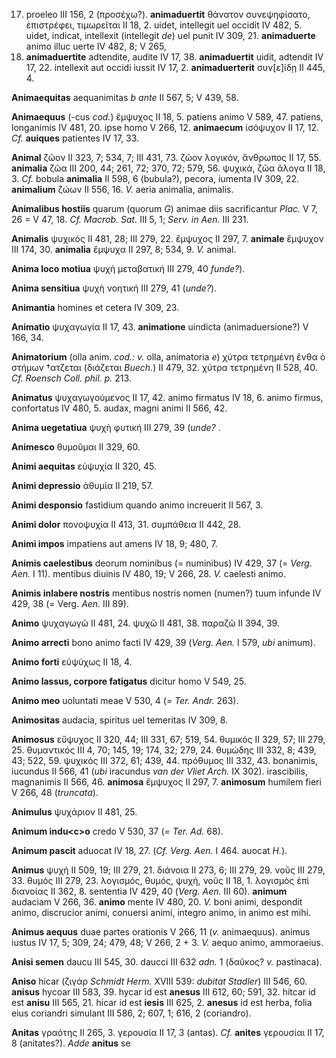 17. proeleo III 156, 2 (προσέχω?). **animaduertit** θάνατον
συνεψηφίσατο, ἐπιστρέφει, τιμωρεῖται II 18, 2. uidet, intellegit uel
occidit IV 482, 5. uidet, indicat, intellexit (intellegit *de*) uel
punit IV 309, 21. **animaduerte** animo illuc uerte IV 482, 8; V 265,
63. **animaduertite** adtendite, audite IV 17, 38. **animaduertit**
uidit, adtendit IV 17, 22. intellexit aut occidi iussit IV 17, 2.
**animaduerterit** συν[ε]ίδῃ II 445, 4.

**Animaequitas** aequanimitas *b ante* II 567, 5; V 439, 58.

**Animaequus** (-cus *cod.*) ἔμψυχος II 18, 5. patiens animo V 589, 47.
patiens, longanimis IV 481, 20. ipse homo V 266, 12. **animaecum**
ἰσόψυχον II 17, 12. *Cf.* **auiques** patientes IV 17, 33.

**Animal** ζῶον II 323, 7; 534, 7; III 431, 73. ζῶον λογικόν, ἄνθρωπος
II 17, 55. **animalia** ζῶα III 200, 44; 261, 72; 370, 72; 579, 56.
ψυχικά, ζῶα ἄλογα II 18, 3. *Cf.* bobula **animalia** II 598, 6
(bubula?), pecora, iumenta IV 309, 22. **animalium** ζώων II 556, 16.
*V.* aeria animalia, animalis.

**Animalibus hostiis** quarum (quorum *G*) animae diis sacrificantur
*Plac.* V 7, 26 = V 47, 18. *Cf. Macrob. Sat.* III 5, 1; *Serv. in Aen.*
III 231.

**Animalis** ψυχικός II 481, 28; III 279, 22. ἔμψυχος II 297, 7.
**animale** ἔμψυχον III 174, 30. **animalia** ἔμψυχα II 297, 8; 534, 9.
*V.* animal.

**Anima loco motiua** ψυχὴ μεταβατική III 279, 40 *funde?*).

**Anima sensitiua** ψυχὴ νοητική III 279, 41 (*unde?*).

**Animantia** homines et cetera IV 309, 23.

**Animatio** ψυχαγωγία II 17, 43. **animatione** uindicta
(animaduersione?) V 166, 34.

**Animatorium** (olla anim. *cod.: v.* olla, animatoria *e*) χύτρα
τετρημένη ἔνθα ὁ στήμων †ατζεται (διάζεται *Buech.*) II 479, 32. χύτρα
τετρημένη II 528, 40. *Cf. Roensch Coll. phil. p.* 213.

**Animatus** ψυχαγωγούμενος II 17, 42. animo firmatus IV 18, 6. animo
firmus, confortatus IV 480, 5. audax, magni animi II 566, 42.

**Anima uegetatiua** ψυχὴ φυτική III 279, 39 (*unde?* .

**Animesco** θυμοῦμαι II 329, 60.

**Animi aequitas** εὐψυχία II 320, 45.

**Animi depressio** ἀθυμία II 219, 57.

**Animi desponsio** fastidium quando animo increuerit II 567, 3.

**Animi dolor** πονοψυχία II 413, 31. συμπάθεια II 442, 28.

**Animi impos** impatiens aut amens IV 18, 9; 480, 7.

**Animis caelestibus** deorum nominibus (= numinibus) IV 429, 37 (=
*Verg. Aen.* I 11). mentibus diuinis IV 480, 19; V 266, 28. *V.*
caelesti animo.

**Animis inlabere nostris** mentibus nostris nomen (numen?) tuum infunde
IV 429, 38 (= Verg. *Aen.* III 89).

**Animo** ψυχαγωγῶ II 481, 24. ψυχῶ II 481, 38. παραζῶ II 394, 39.

**Animo arrecti** bono animo facti IV 429, 39 (*Verg. Aen.* I 579,
*ubi* animum).

**Animo forti** εὐψύχως II 18, 4.

**Animo lassus, corpore fatigatus** dicitur homo V 549, 25.

**Animo meo** uoluntati meae V 530, 4 (*= Ter. Andr.* 263).

**Animositas** audacia, spiritus uel temeritas IV 309, 8.

**Animosus** εὔψυχος II 320, 44; III 331, 67; 519, 54. θυμικός II 329,
57; III 279, 25. θυμαντικός III 4, 70; 145, 19; 174, 32; 279, 24.
θυμώδης III 332, 8; 439, 43; 522, 59. ψυχικός III 372, 61; 439, 44.
πρόθυμος III 332, 43. bonanimis, iucundus II 566, 41 (*ubi* iracundus
*van der Vliet Arch.* IX 302). irascibilis, magnanimis II 566, 46.
**animosa** ἔμψυχος II 297, 7. **animosum** humilem fieri V 266, 48
(*truncata*).

**Animulus** ψυχάριον II 481, 25.

**Animum indu\<c\>o** credo V 530, 37 (*= Ter. Ad.* 68).

**Animum pascit** aduocat IV 18, 27. (*Cf. Verg. Aen.* I 464. auocat
*H.*).

**Animus** ψυχή II 509, 19; III 279, 21. διάνοια II 273, 6; III 279, 29.
νοῦς III 279, 33. θυμός III 279, 23. λογισμός, θυμός, ψυχή, νοῦς II
18, 1. λογισμὸς ἐπὶ διανοίας II 362, 8. sententia IV 429, 40 (*Verg.*
*Aen.* III 60). **animum** audaciam V 266, 36. **animo** mente IV 480,
20. *V.* boni animi, despondit animo, discrucior animi, conuersi animi,
integro animo, in animo est mihi.

**Animus aequus** duae partes orationis V 266, 11 (*v.* animaequus).
animus iustus IV 17, 5; 309, 24; 479, 48; V 266, 2 + 3. *V.* aequo
animo, ammoraeius.

**Anisi semen** daucu III 545, 30. daucci III 632 *adn.* 1 (δαῦκος? *v.*
pastinaca).

**Aniso** hicar (ζιγάρ *Schmidt Herm.* XVIII 539: *dubitat Stadler*) III
546, 60. **anisus** hycoar III 583, 39. hycar id est **anesus** III 612,
60; 591, 32. hitcar id est **anisu** III 565, 21. hicar id est **iesis**
III 625, 2. **anesus** id est herba, folia eius coriandri simulant III
586, 2; 607, 1; 616, 2 (coriandro).

**Anitas** γραότης II 265, 3. γερουσία II 17, 3 (antas). *Cf.*
**anites** γερουσίαι II 17, 8 (anitates?). *Adde* **anitus** se
